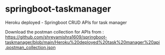 # springboot-taskmanager
Heroku deployed - Springboot CRUD APIs for task manager 

Download the postman collection for APIs from :
https://github.com/shreyamishra1609/springboot-taskmanager/blob/main/Heroku%20deployed%20task%20manager%20api.postman_collection.json
